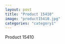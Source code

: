 ```yaml
---
layout: post
title: "Product 15410"
image: "product15410.jpg"
categories: "category1"
---
```

Product 15410
